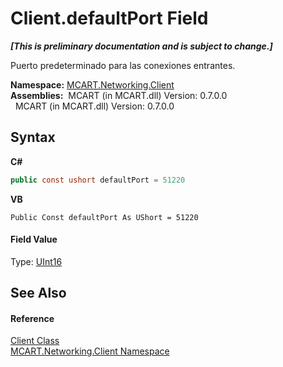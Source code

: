 # Client.defaultPort Field
 _**\[This is preliminary documentation and is subject to change.\]**_

Puerto predeterminado para las conexiones entrantes.

**Namespace:**&nbsp;<a href="96f683aa-c63b-7648-3da2-4f7c7ee6fa34">MCART.Networking.Client</a><br />**Assemblies:**&nbsp;&nbsp;MCART (in MCART.dll) Version: 0.7.0.0<br />&nbsp;&nbsp;MCART (in MCART.dll) Version: 0.7.0.0<br />

## Syntax

**C#**<br />
``` C#
public const ushort defaultPort = 51220
```

**VB**<br />
``` VB
Public Const defaultPort As UShort = 51220
```


#### Field Value
Type: <a href="http://msdn2.microsoft.com/es-es/library/s6eyk10z" target="_blank">UInt16</a>

## See Also


#### Reference
<a href="6e39bcde-7d6c-b14a-e433-55aaa84607c4">Client Class</a><br /><a href="96f683aa-c63b-7648-3da2-4f7c7ee6fa34">MCART.Networking.Client Namespace</a><br />